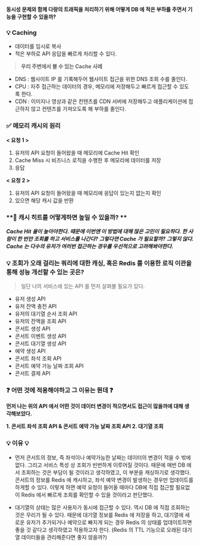 **동시성 문제와 함께 다량의 트래픽을 처리하기 위해 어떻게 DB 에 적은 부하를 주면서 기능을 구현할 수 있을까?**

### 💡 Caching
- 데이터를 임시로 복사
- 적은 부하로 API 응답을 빠르게 처리할 수 있다.

> **우리 주변에서 볼 수 있는 Cache 사례**
* DNS : 웹사이트 IP 를 기록해두어 웹사이트 접근을 위한 DNS 조회 수를 줄인다.
* CPU : 자주 접근하는 데이터의 경우, 메모리에 저장해두고 빠르게 접근할 수 있도록 한다.
* CDN : 이미지나 영상과 같은 컨텐츠를 CDN 서버에 저장해두고 애플리케이션에 접근하지 않고 컨텐츠를 가져오도록 해 부하를 줄인다.

### ✅ 메모리 캐시의 원리
**< 요청 1 >**
1. 유저의 API 요청이 들어왔을 때 메모리에 Cache Hit 확인
2. Cache Miss 시 비즈니스 로직을 수행한 후 메모리에 데이터를 저장
3. 응답

**< 요청 2 >**
1. 유저의 API 요청이 들어왔을 때 메모리에 응답이 있는지 없는지 확인
2. 있으면 해당 캐시 값을 반환


### **🤔 캐시 히트를 어떻게하면 높일 수 있을까? **
**_Cache Hit 율이 높아야한다. 때문에 이번엔 이 방법에 대해 많은 고민이 필요하다.
한 사람이 한 번만 조회를 하고 서비스를 나간다? 그렇다면 Cache 가 필요할까? 그렇지 않다. Cache 는 다수의 유저가 여러번 접근하는 경우를 우선적으로 고려해봐야한다._**

### 💡 조회가 오래 걸리는 쿼리에 대한 캐싱, 혹은 Redis 를 이용한 로직 이관을 통해 성능 개선할 수 있는 곳은?
> 일단 나의 서비스에 있는 API 를 먼저 살펴볼 필요가 있다.
- 유저 생성 API
- 유저 잔액 충전 API
- 유저의 대기열 순서 조회 API
- 유저의 잔액을 조회 API
- 콘서트 생성 API
- 콘서트 이벤트 생성 API
- 콘서트 대기열 생성 API
- 예약 생성 API
- 콘서트 좌석 조회 API
- 콘서트 예약 가능 날짜 조회 API
- 콘서트 결제 API


### ❓ 어떤 것에 적용해야하고 그 이유는 뭔데 ❓
**먼저 나는 위의 API 에서 어떤 것이 데이터 변경이 적으면서도 접근이 많을까에 대해 생각해보았다.**
>
**1. 콘서트 좌석 조회 API & 콘서트 예약 가능 날짜 조회 API
2. 대기열 조회**

### 💡 이유 💡
- 먼저 콘서트의 정보, 즉 좌석이나 예약가능한 날짜는 데이터의 변경이 적을 수 밖에 없다. 그리고 서비스 특성 상 조회가 빈번하게 이루어질 것이다. 때문에 매번 DB 에서 조회하는 것은 부담이 될 것이라고 생각하였고, 이 부분을 캐싱하기로 생각했다. 콘서트의 정보를 Redis 에 캐시하고, 좌석 예약 변경이 발생하는 경우만 업데이트를 하게할 수 있다. 이렇게 하면 예약 요청이 들어올 때마다 DB에 직접 접근할 필요없이 Redis 에서 빠르게 조회를 확인할 수 있을 것이라고 판단했다.

- 대기열의 상태는 많은 사용자가 동시에 접근할 수 있다. 역시 DB 에 직접 조회하는 것은 무리가 될 수 있다. 때문에 대기열 정보를 Redis 에 저장을 하고, 대기열에 새로운 유저가 추가되거나 예약으로 빠지게 되는 경우 Redis 의 상태를 업데이트하면 좋을 것 같다고 생각하였고 적용하고자 한다. (Redis 의 TTL 기능으로 오래된 대기열 데이터들을 관리해준다면 좋지 않을까?)
